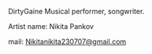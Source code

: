 DirtyGaine
Musical performer, songwriter.

Artist name: Nikita Pankov

mail: Nikitanikita230707@gmail.com
